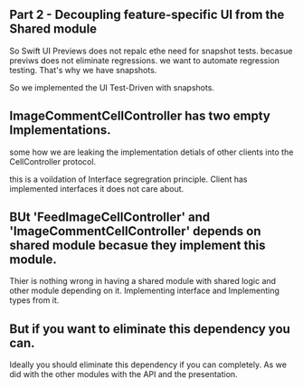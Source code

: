 
## Part 2 - Decoupling feature-specific UI from the Shared module

So Swift UI Previews does not repalc ethe need for snapshot tests.
becasue previws does not eliminate regressions.
we want to automate regression testing.
That's why we have snapshots.

So we implemented the UI Test-Driven with snapshots.

## ImageCommentCellController has two empty Implementations.
some how we are leaking the implementation detials of other clients into the CellController protocol.

this is a voildation of Interface segregration principle.
Client has implemented interfaces it does not care about.

## BUt 'FeedImageCellController' and 'ImageCommentCellController' depends on shared module becasue they implement this module.

Thier is nothing wrong in having a shared module with shared logic and other module depending on it.
Implementing interface and Implementing types from it.

## But if you want to eliminate this dependency you can.

Ideally you should eliminate this dependency if you can completely.
As we did with the other modules with the API and the presentation.

 

 


 
